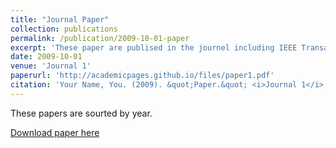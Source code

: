 ```yaml
---
title: "Journal Paper"
collection: publications
permalink: /publication/2009-10-01-paper
excerpt: 'These paper are publised in the journel including IEEE Transactions on Cybernetics, IEEE Transactions on Vehicular Technology, IEEE/ACM Transactions on Audio, Speech, and Language Processing, IEEE Transactions on Signal Processing, IEEE Sensors Journal, IEEE Transactions on Instrumentation and Measurement, IEEE Transactions on Circuits and Systems II: Express Briefs, IEEE Signal Processing Letters, Signal Processing, Digital Signal Processing, Journal of the Franklin Institute, etc. '
date: 2009-10-01
venue: 'Journal 1'
paperurl: 'http://academicpages.github.io/files/paper1.pdf'
citation: 'Your Name, You. (2009). &quot;Paper.&quot; <i>Journal 1</i>. 1(1).'
---
```

These papers are sourted by year.

[Download paper here](http://academicpages.github.io/files/paper1.pdf)



